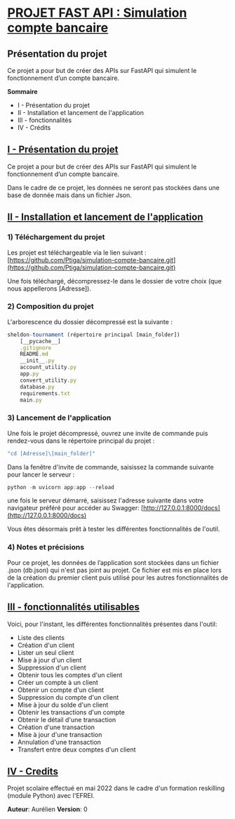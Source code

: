 # __<u>PROJET FAST API : Simulation compte bancaire</u>__


## Présentation du projet

Ce projet a pour but de créer des APIs sur FastAPI qui simulent le fonctionnement d’un compte bancaire.


**Sommaire**
* I - Présentation du projet
* II - Installation et lancement de l'application
* III - fonctionnalités
* IV - Crédits



## <u>I - Présentation du projet</u>

Ce projet a pour but de créer des APIs sur FastAPI qui simulent le fonctionnement d’un compte bancaire.

Dans le cadre de ce projet, les données ne seront pas stockées dans une base de donnée mais dans un fichier Json.


## <u>II - Installation et lancement de l'application</u>

### 1) Téléchargement du projet

Les projet est téléchargeable via le lien suivant : [https://github.com/Ptiga/simulation-compte-bancaire.git](https://github.com/Ptiga/simulation-compte-bancaire.git)

Une fois téléchargé, décompressez-le dans le dossier de votre choix (que nous appellerons [Adresse]).


### 2) Composition du projet


L'arborescence du dossier décompressé est la suivante :
```jsx
sheldon-tournament (répertoire principal [main_folder])
    [__pycache__]
    .gitignore
    README.md
    __init__.py
    account_utility.py
    app.py
    convert_utility.py
    database.py
    requirements.txt
    main.py
```


### 3) Lancement de l'application


Une fois le projet décompressé, ouvrez une invite de commande puis rendez-vous dans le répertoire principal du projet :
```jsx
"cd [Adresse]\[main_folder]"
```

Dans la fenêtre d'invite de commande, saisissez la commande suivante pour lancer le serveur : 
```jsx
python -m uvicorn app:app --reload
```

une fois le serveur démarré, saisissez l'adresse suivante dans votre navigateur préféré pour accéder au Swagger: [http://127.0.0.1:8000/docs](http://127.0.0.1:8000/docs)

Vous êtes désormais prêt à tester les différentes fonctionnalités de l'outil.


### 4) Notes et précisions


Pour ce projet, les données de l’application sont stockées dans un fichier .json (db.json) qui n'est pas joint au projet.
Ce fichier est mis en place lors de la création du premier client puis utilisé pour les autres fonctionnalités de l'application.



## <u>III - fonctionnalités utilisables</u>

Voici, pour l'instant, les différentes fonctionnalités présentes dans l'outil:
* Liste des clients
* Création d'un client
* Lister un seul client
* Mise à jour d'un client
* Suppression d'un client
* Obtenir tous les comptes d'un client
* Créer un compte à un client
* Obtenir un compte d'un client
* Suppression du compte d'un client
* Mise à jour du solde d'un client
* Obtenir les transactions d'un compte
* Obtenir le détail d'une transaction
* Création d'une transaction
* Mise à jour d'une transaction
* Annulation d'une transaction
* Transfert entre deux comptes d'un client


## <u>IV - Credits</u>

Projet scolaire effectué en mai 2022 dans le cadre d'un formation reskilling (module Python) avec l'EFREI.

**Auteur**: Aurélien
**Version**: 0

